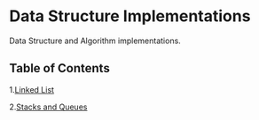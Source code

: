 # Data Structure Implementations

Data Structure and Algorithm implementations. 

## Table of Contents

1.[Linked List](LinkedList)

2.[Stacks and Queues](https://github.com/RevYolution/data-structures-and-algorithms/tree/master/Data-Structures/StacksAndQueues)
